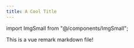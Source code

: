 ```yaml
---
title: A Cool Title
---
```


import ImgSmall from "@/components/ImgSmall";

<ImgSmall image="https://picsum.photos/536/354" />

This is a vue remark markdown file!
